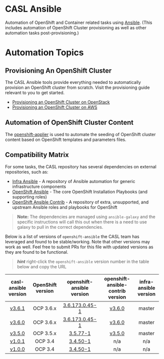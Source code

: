 #  CASL Ansible

Automation of OpenShift and Container related tasks using [Ansible](http://www.ansible.com/).
(This includes automation of OpenShift Cluster provisioning as well as other automation tasks post-provisioning.)

# Automation Topics

## Provisioning An OpenShift Cluster

The CASL Ansible tools provide everything needed to automatically provision an OpenShift cluster from scratch. Visit the provisioning guide relevant to you to get started.

* [Provisioning an OpenShift Cluster on OpenStack](./docs/PROVISIONING_OPENSTACK.md)
* [Provisioning an OpenShift Cluster on AWS](./docs/PROVISIONING_AWS.md)


## Automation of OpenShift Cluster Content

The [openshift-applier](roles/openshift-applier) is used to automate the seeding of OpenShift cluster content based on OpenShift templates and parameters files.


## Compatibility Matrix

For some tasks, the CASL repository has several dependencies on external repositories, such as:

* [Infra Ansible](https://github.com/redhat-cop/infra-ansible) - A repository of Ansible automation for generic infrastructure components
* [OpenShift Ansible](https://github.com/openshift/openshift-ansible) - The core OpenShift Installation Playbooks (and supporting roles)
* [OpenShift Ansible Contrib](https://github.com/openshift/openshift-ansible-contrib) - A repository of extra, unsupported, and upstream Ansible roles and playbooks for OpenShift

> **Note:** The dependencies are managed using `ansible-galaxy` and the specific instructions will call this out when there is a need to use galaxy to pull in the correct dependencies.

Below is a list of versions of `openshift-ansible` the CASL team has leveraged and found to be stable/working. Note that other versions may work as well. Feel free to submit PRs for this file with updated versions as they are found to be functional.

> **_hint_** right-click the `openshift-ansible` version number in the table below and copy the URL

| casl-ansible version | OpenShift version | openshift-ansible version | openshift-ansible-contrib version | infra-ansible version |
|:-------------------------:|:-----------------:|:-----------:|:------------:|:-------------:|
| [v3.6.1](https://github.com/redhat-cop/casl-ansible/releases/tag/v3.6.1) | OCP 3.6.x | [3.6.173.0.45-1](https://github.com/openshift/openshift-ansible/archive/openshift-ansible-3.6.173.0.45-1.tar.gz) | [v3.6.0](https://github.com/openshift/openshift-ansible-contrib/releases/tag/v3.6.0) | master |
| [v3.6.0](https://github.com/redhat-cop/casl-ansible/releases/tag/v3.6.0) | OCP 3.6.x | [3.6.173.0.45-1](https://github.com/openshift/openshift-ansible/archive/openshift-ansible-3.6.173.0.45-1.tar.gz) | [v3.6.0](https://github.com/openshift/openshift-ansible-contrib/releases/tag/v3.6.0) | master |
| [v3.5.0](https://github.com/redhat-cop/casl-ansible/releases/tag/v3.5.0) | OCP 3.5.x | [3.5.77-1](https://github.com/openshift/openshift-ansible/archive/openshift-ansible-3.5.77-1.tar.gz) | [v3.5.0](https://github.com/openshift/openshift-ansible-contrib/releases/tag/v3.5.0) | master |
| [v1.0.1](https://github.com/redhat-cop/casl-ansible/releases/tag/v1.0.1) | OCP 3.4 | [3.4.50-1](https://github.com/openshift/openshift-ansible/archive/openshift-ansible-3.4.60-1.tar.gz) | n/a | n/a |
| [v1.0.0](https://github.com/redhat-cop/casl-ansible/releases/tag/v1.0.0) | OCP 3.4 | [3.4.50-1](https://github.com/openshift/openshift-ansible/archive/openshift-ansible-3.4.60-1.tar.gz) | n/a | n/a |

